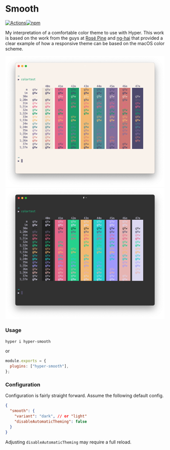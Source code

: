# Smooth

[![Actions](https://action-badges.now.sh/segersniels/hyper-smooth)](https://github.com/segersniels/hyper-smooth/actions)[![npm](https://img.shields.io/npm/dm/hyper-smooth.svg)](https://www.npmjs.com/package/hyper-smooth)

My interpretation of a comfortable color theme to use with Hyper. This work is based on the work from the guys at [Rosé Pine](https://github.com/rose-pine/hyper) and [ng-hai](https://github.com/ng-hai/hyper-rose-pine-next) that provided a clear example of how a responsive theme can be based on the macOS color scheme.

![light](./resources/light.png)
![dark](./resources/dark.png)

### Usage

```bash
hyper i hyper-smooth
```

or

```js
module.exports = {
  plugins: ["hyper-smooth"],
};
```

### Configuration

Configuration is fairly straight forward. Assume the following default config.

```json
{
  "smooth": {
    "variant": "dark", // or "light"
    "disableAutomaticTheming": false
  }
}
```

Adjusting `disableAutomaticTheming` may require a full reload.
